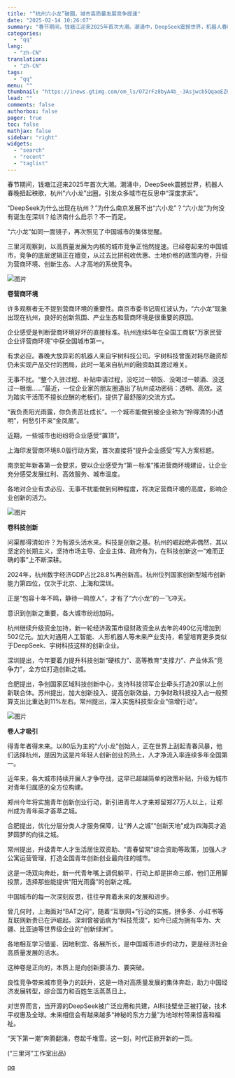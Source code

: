 ```yaml
---
title: "“杭州六小龙”破圈，城市高质量发展竞争提速"
date: "2025-02-14 10:26:07"
summary: "春节期间，钱塘江迎来2025年首次大潮。潮涌中，DeepSeek震撼世界，机器人春晚扭起秧歌，杭..."
categories:
  - "qq"
lang:
  - "zh-CN"
translations:
  - "zh-CN"
tags:
  - "qq"
menu: ""
thumbnail: "https://inews.gtimg.com/om_ls/O72rFz8byA4b_-3Asjwcb5QqaeEZRhfK74jxIb6Tx5U0YAA_640360/0"
lead: ""
comments: false
authorbox: false
pager: true
toc: false
mathjax: false
sidebar: "right"
widgets:
  - "search"
  - "recent"
  - "taglist"
---
```


春节期间，钱塘江迎来2025年首次大潮。潮涌中，DeepSeek震撼世界，机器人春晚扭起秧歌，杭州“六小龙”出圈，引发众多城市在反思中“深度求索”。

“DeepSeek为什么出现在杭州？”为什么南京发展不出“六小龙”？“六小龙”为何没有诞生在深圳？给济南什么启示？不一而足。

“六小龙”如同一面镜子，再次照见了中国城市的集体觉醒。

三里河观察到，以高质量发展为内核的城市竞争正悄然提速。已经卷起来的中国城市，竞争的底层逻辑正在嬗变，从过去比拼税收优惠、土地价格的政策内卷，升级为营商环境、创新生态、人才高地的系统竞争。

![图片](https://inews.gtimg.com/om_bt/OgKLeEHCIY0kMMksEh33MDiLaX8Ob92DO51NsDcZRU_AQAA/641)

**卷营商环境**

许多观察者无不提到营商环境的重要性。南京市委书记周红波认为，“六小龙”现象出现在杭州，良好的创新氛围、产业生态和营商环境是很重要的原因。

企业感受是判断营商环境好坏的直接标准。杭州连续5年在全国工商联“万家民营企业评营商环境”中获全国城市第一。

有求必应。春晚大放异彩的机器人来自宇树科技公司。宇树科技曾面对耗尽融资却仍未实现产品交付的困局，此时一笔来自杭州的融资助其渡过难关。

无事不扰。“整个入驻过程、补贴申请过程，没吃过一顿饭、没喝过一顿酒、没送过一根烟……”最近，一位企业家的朋友圈道出了杭州成功密码：透明、高效。这为踏实干活而不擅长应酬的老板们，提供了最舒服的交流方式。

“我负责阳光雨露，你负责茁壮成长”。一个城市能做到被企业称为“拎得清的小透明”，何愁引不来“金凤凰”。

近期，一些城市也纷纷将企业感受“置顶”。

上海印发营商环境8.0版行动方案，首次直接将“提升企业感受”写入方案标题。

南京蛇年新春第一会要求，要以企业感受为“第一标准”推进营商环境建设，让企业充分感受发展红利、高效服务、城市温度。

各地对企业有求必应、无事不扰能做到何种程度，将决定营商环境的高度，影响企业创新的活力。

![图片](https://inews.gtimg.com/om_bt/OpL-8mOkYhjox9TARr6rTi8gSPB5HyEov8c2pzsphW4_QAA/641)

**卷科技创新**

问渠那得清如许？为有源头活水来。科技是创新之基。杭州的崛起绝非偶然，其以坚定的长期主义，坚持市场主导、企业主体、政府有为，在科技创新这一“难而正确的事”上不断深耕。

2024年，杭州数字经济GDP占比28.8%再创新高。杭州位列国家创新型城市创新能力第四位，仅次于北京、上海和深圳。

正是“包容十年不鸣，静待一鸣惊人”，才有了“六小龙”的一飞冲天。

意识到创新之重要，各大城市纷纷加码。

杭州继续升级资金加持，新一轮经济政策市级财政资金从去年的490亿元增加到502亿元。加大对通用人工智能、人形机器人等未来产业支持，希望培育更多类似于DeepSeek、宇树科技这样的创新企业。

深圳提出，今年要着力提升科技创新“硬核力”、高等教育“支撑力”、产业体系“竞争力”，全方位打造创新之城。

合肥提出，争创国家区域科技创新中心，支持科技领军企业牵头打造20家以上创新联合体。苏州提出，加大创新投入、提高创新效益，力争财政科技投入占一般预算支出比重达到11%左右。常州提出，深入实施科技型企业“倍增行动”。

![图片](https://inews.gtimg.com/om_bt/OJksrGAy0_UX5KTWh9g5IPFQ5BI8oBSNQaGbUw490t1uYAA/641)

**卷人才吸引**

得青年者得未来。以80后为主的“六小龙”创始人，正在世界上刮起青春风暴，他们选择杭州，是因为这是片年轻人创新创业的热土，人才净流入率连续多年全国第一。

近年来，各大城市持续开展人才争夺战，这早已超越简单的政策补贴，升级为城市对青年归属感的全方位构建。

郑州今年将实施青年创新创业行动，新引进青年人才来郑留郑27万人以上，让郑州成为青年英才荟萃之城。

合肥提出，优化分层分类人才服务保障，让“养人之城”“创新天地”成为四海英才追梦圆梦的向往之城。

常州提出，升级青年人才生活居住双资助、“青春留常”综合资助等政策，加强人才公寓运营管理，打造全国青年创新创业最向往的城市。

这是一场双向奔赴，新一代青年嘴上调侃躺平，行动上却是拼命三郎，他们正用脚投票，选择那些能提供“阳光雨露”的创新之城。

中国城市的每一次深刻反思，往往孕育着未来的发展和进步。

曾几何时，上海面对“BAT之问”，随着“互联网+”行动的实施，拼多多、小红书等互联网新贵已在沪崛起。深圳曾被诟病为“科技荒漠”，如今已成为拥有华为、大疆、比亚迪等世界级企业的“创新绿洲”。

各地相互学习借鉴、因地制宜、各展所长，是中国城市进步的动力，更是经济社会高质量发展的活水。

这种卷是正向的，本质上是向创新要活力、要突破。

良性竞争带来城市竞争力的跃升，这是一场对高质量发展的集体奔赴，助力中国经济发展转型，综合国力和百姓生活蒸蒸日上。

对世界而言，当开源的DeepSeek被广泛应用和共建，AI科技壁垒正被打破，技术平权惠及全球。未来相信会有越来越多“神秘的东方力量”为地球村带来惊喜和福祉。

“天下第一潮”奔腾翻涌，卷起千堆雪。这一刻，时代正掀开新的一页。

(“三里河”工作室出品)

[qq](https://new.qq.com/rain/a/20250214A02MJT00)
